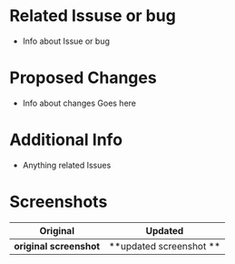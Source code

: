 # Related Issuse or bug
  - Info about Issue or bug
  
# Proposed Changes
 - Info about changes Goes here
 
# Additional Info
  - Anything related Issues 
  
# Screenshots

 Original           | Updated
 :--------------------: |:--------------------:
 **original screenshot** | **updated screenshot **|
